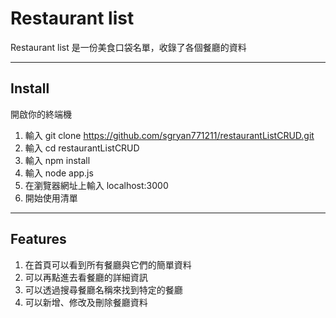 # Restaurant list
Restaurant list 是一份美食口袋名單，收錄了各個餐廳的資料

---

## Install
開啟你的終端機
1. 輸入 git clone https://github.com/sgryan771211/restaurantListCRUD.git
2. 輸入 cd restaurantListCRUD
3. 輸入 npm install
4. 輸入 node app.js
5. 在瀏覽器網址上輸入 localhost:3000
6. 開始使用清單
---

## Features
1. 在首頁可以看到所有餐廳與它們的簡單資料
2. 可以再點進去看餐廳的詳細資訊
3. 可以透過搜尋餐廳名稱來找到特定的餐廳
4. 可以新增、修改及刪除餐廳資料